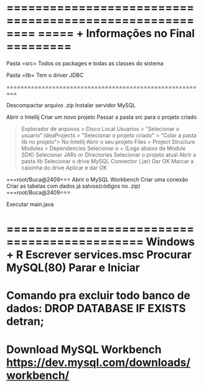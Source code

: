 ========================================================
===== + Informações no Final =========
========================================================
Pasta =src=
Todos os packages e todas as classes do sistema

Pasta =lib=
Tem o driver JDBC

=========================================================

Descompactar arquivo .zip
Instalar servidor MySQL


Abrir o Intellij
Criar um novo projeto
Passar a pasta src para o projeto criado
> Explorador de arquivos > 
> Disco Local 
> Usuarios >
> "Selecionar o usuario" 
> IdeaProjects > 
> "Selecionar o projeto criado" > 
> "Colar a pasta lib no projeto">
No Intellij
Abrir o seu projeto
Files > Project Structure
Modules > Dependencies
Selecionar o + (Logo abaixo de Module SDK)
Selecionar JARs or DIrectories
Selecionar o projeto atual
Abrir a pasta lib
Selecionar o drive MySQL Connector (.jar)
Dar OK
Marcar a caixinha do drive
Aplicar e dar OK

===root/Buca@2409===
Abrir o MySQL Workbench
Criar uma conexão
Criar as tabelas com dados já salvos(códigos no .zip)
===root/Buca@2409===

Executar main.java



=============================================
Windows + R
Escrever services.msc
Procurar MySQL(80)
Parar e Iniciar
=============================================
Comando pra excluir todo banco de dados:
DROP DATABASE IF EXISTS detran;
=============================================
Download MySQL Workbench
https://dev.mysql.com/downloads/workbench/
=============================================

